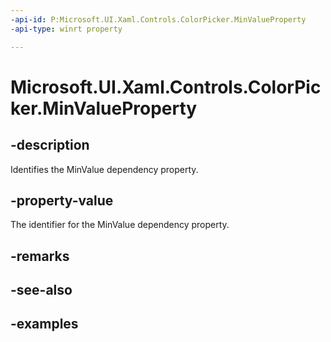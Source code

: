```yaml
---
-api-id: P:Microsoft.UI.Xaml.Controls.ColorPicker.MinValueProperty
-api-type: winrt property

---
```

<!-- Property syntax.
public DependencyProperty MinValueProperty { get; }
-->

# Microsoft.UI.Xaml.Controls.ColorPicker.MinValueProperty


## -description

Identifies the MinValue dependency property.


## -property-value

The identifier for the MinValue dependency property.


## -remarks


## -see-also


## -examples


